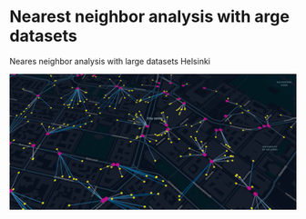 # Nearest neighbor analysis with arge datasets
Neares neighbor analysis with large datasets Helsinki

![map](map.png)
